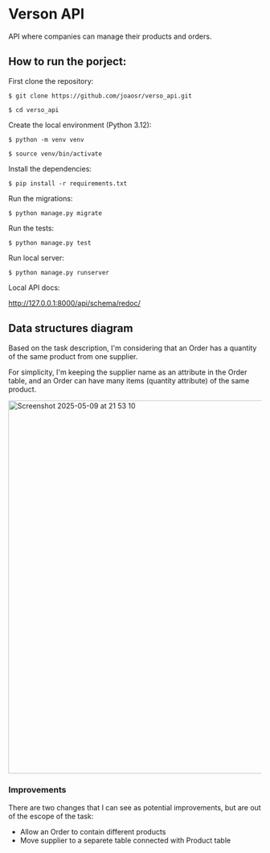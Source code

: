 # Verson API
API where companies can manage their products and orders.

## How to run the porject:

First clone the repository:

```$ git clone https://github.com/joaosr/verso_api.git```

```$ cd verso_api```

Create the local environment (Python 3.12):

```$ python -m venv venv```

```$ source venv/bin/activate```

Install the dependencies:

```$ pip install -r requirements.txt```

Run the migrations:

```$ python manage.py migrate```

Run the tests:

```$ python manage.py test```

Run local server:

```$ python manage.py runserver```

Local API docs:

http://127.0.0.1:8000/api/schema/redoc/

## Data structures diagram

Based on the task description, I'm considering that an Order has a quantity of the same product from one supplier. 

For simplicity, I'm keeping the supplier name as an attribute in the Order table, and an Order can have many items (quantity attribute) of the same product.

<img width="741" alt="Screenshot 2025-05-09 at 21 53 10" src="https://github.com/user-attachments/assets/276f1cc3-fb70-4803-a457-c424c0531d87" />

### Improvements
There are two changes that I can see as potential improvements, but are out of the escope of the task:

- Allow an Order to contain different products
- Move supplier to a separete table connected with Product table
